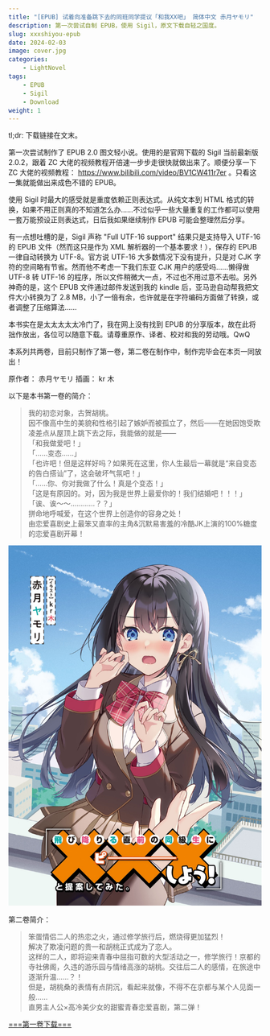 ```yaml
---
title: "[EPUB] 试着向准备跳下去的同班同学提议「和我XX吧」 简体中文 赤月ヤモリ"
description: 第一次尝试自制 EPUB，使用 Sigil，原文下载自轻之国度。
slug: xxxshiyou-epub
date: 2024-02-03
image: cover.jpg
categories:
    - LightNovel
tags:
    - EPUB
    - Sigil
    - Download
weight: 1
---
```


tl;dr: 下载链接在文末。

第一次尝试制作了 EPUB 2.0 图文轻小说。使用的是官网下载的 Sigil 当前最新版 2.0.2，跟着 ZC 大佬的视频教程开倍速一步步走很快就做出来了。顺便分享一下 ZC 大佬的视频教程： https://www.bilibili.com/video/BV1CW411r7er 。只看这一集就能做出来成色不错的 EPUB。

使用 Sigil 时最大的感受就是重度依赖正则表达式。从纯文本到 HTML 格式的转换，如果不用正则真的不知道怎么办……不过似乎一些大量重复的工作都可以使用一套万能预设正则表达式，日后我如果继续制作 EPUB 可能会整理然后分享。

有一点想吐槽的是，Sigil 声称 "Full UTF-16 support" 结果只是支持导入 UTF-16 的 EPUB 文件（然而这只是作为 XML 解析器的一个基本要求！），保存的 EPUB 一律自动转换为 UTF-8。官方说 UTF-16 大多数情况下没有提升，只是对 CJK 字符的空间略有节省。然而他不考虑一下我们东亚 CJK 用户的感受吗……懒得做 UTF-8 转 UTF-16 的程序，所以文件稍微大一点，不过也不用过意不去啦。另外神奇的是，这个 EPUB 文件通过邮件发送到我的 kindle 后，亚马逊自动帮我把文件大小转换为了 2.8 MB，小了一倍有余，也许就是在字符编码方面做了转换，或者调整了压缩算法……

本书实在是太太太太太冷门了，我在网上没有找到 EPUB 的分享版本，故在此将拙作放出，各位可以随意下载。请尊重原作、译者、校对和我的劳动哦。QwQ

本系列共两卷，目前只制作了第一卷，第二卷在制作中，制作完毕会在本页一同放出！

原作者： 赤月ヤモリ 插画： kr 木

以下是本书第一卷的简介：

> 我的初恋对象，古贺胡桃。  
因不像高中生的美貌和性格引起了嫉妒而被孤立了，然后——在她因饱受欺凌差点从屋顶上跳下去之际，我能做的就是——  
「和我做爱吧！」  
「……变态……」  
「也许吧！但是这样好吗？如果死在这里，你人生最后一幕就是“来自变态的告白搭讪”了，这会破坏气氛吧！」  
「……你、你对我做了什么！真是个变态！」  
「这是有原因的。对，因为我是世界上最爱你的！我们结婚吧！！！」  
「诶、诶～～…………？？」  
拼命地呼喊爱，在这个世界上创造你的容身之处！  
由恋爱喜剧史上最笨又直率的主角&沉默易害羞的冷酷JK上演的100%糖度的恋爱喜剧开幕！

![第一卷](cover.jpg)

第二卷简介：

> 笨蛋情侣二人的热恋之火，通过修学旅行后，燃烧得更加猛烈！  
解决了欺凌问题的贵一和胡桃正式成为了恋人。  
这样的二人，即将迎来青春中屈指可数的大型活动之一，修学旅行！京都的寺社佛阁，久违的游乐园与情绪高涨的胡桃。交往后二人的感情，在旅途中逐渐升温……？！  
但是，胡桃桑的表情有点阴沉，看起来就像，不得不在京都与某个人见面一般……  
直男主人公×高冷美少女的甜蜜青春恋爱喜剧，第二弹！

[===第一卷下载===](试着向准备跳下去的同班同学提议「和我XX吧」第一卷.epub)